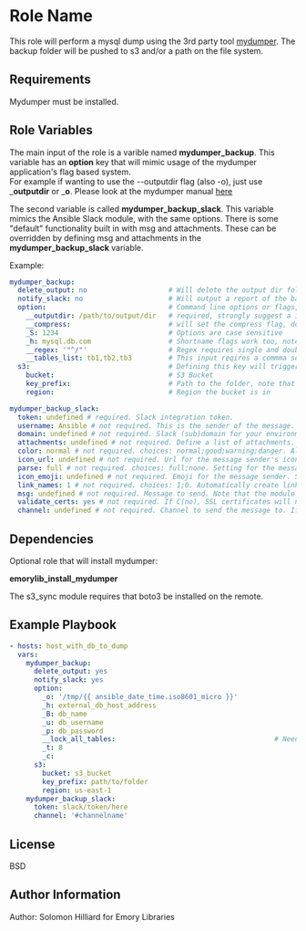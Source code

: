 Role Name
=========

This role will perform a mysql dump using the 3rd party tool [mydumper](https://github.com/maxbube/mydumper/). The backup folder will be pushed to s3 and/or a path on the file system.

Requirements
------------

Mydumper must be installed.

Role Variables
--------------

The main input of the role is a varible named __mydumper_backup__. This variable has an __option__ key that will mimic usage of the mydumper application's flag based system.  
For example if wanting to use the --outputdir flag (also -o), just use ___outputdir__ or ___o__.
Please look at the mydumper manual [here](https://github.com/maxbube/mydumper/blob/master/docs/mydumper_usage.rst)

The second variable is called __mydumper_backup_slack__. This variable mimics the Ansible Slack module, with the same options. There is some "default" functionality built in with msg and attachments. These can be overridden by defining msg and attachments in the __mydumper_backup_slack__ variable.

Example:

```yaml
mydumper_backup:
  delete_output: no                    # Will delete the output dir folder at the end of the script when true, default is false
  notify_slack: no                     # Will output a report of the backup to slack. Requires mydumper_backup_slack to be set
  option:                              # Command line options or flags, underscores are converted into dashes
    __outputdir: /path/to/output/dir   # required, strongly suggest a iso8601 timestamp if S3 storage is desired
    __compress:                        # will set the compress flag, do not add a value.
    _S: 1234                           # Options are case sensitive
    _h: mysql.db.com                   # Shortname flags work too, note the single underscore.
    __regex: '"^/"'                    # Regex requires single and double quotes
    __tables_list: tb1,tb2,tb3         # This input reqires a commma seperated list
  s3:                                  # Defining this key will trigger upload to S3, either path or s3 must be specified
    bucket:                            # S3 Bucket
    key_prefix:                        # Path to the folder, note that the outputdir will be appended to this prefix automatically
    region:                            # Region the bucket is in

mydumper_backup_slack:
  token: undefined # required. Slack integration token.  
  username: Ansible # not required. This is the sender of the message.
  domain: undefined # not required. Slack (sub)domain for your environment without protocol. (i.e. C(example.slack.com)) In 1.8 and beyond, this is deprecated and may be ignored.  See token documentation for information.
  attachments: undefined # not required. Define a list of attachments. This list mirrors the Slack JSON API.,For more information, see also in the (U(https://api.slack.com/docs/attachments)).
  color: normal # not required. choices: normal;good;warning;danger. Allow text to use default colors - use the default of 'normal' to not send a custom color bar at the start of the message
  icon_url: undefined # not required. Url for the message sender's icon (default C(https://www.ansible.com/favicon.ico))
  parse: full # not required. choices: full;none. Setting for the message parser at Slack
  icon_emoji: undefined # not required. Emoji for the message sender. See Slack documentation for options. (if I(icon_emoji) is set, I(icon_url) will not be used)
  link_names: 1 # not required. choices: 1;0. Automatically create links for channels and usernames in I(msg).
  msg: undefined # not required. Message to send. Note that the module does not handle escaping characters. Plain-text angle brackets and ampersands should be converted to HTML entities (e.g. & to &amp;) before sending. See Slack's documentation (U(https://api.slack.com/docs/message-formatting)) for more.
  validate_certs: yes # not required. If C(no), SSL certificates will not be validated. This should only be used on personally controlled sites using self-signed certificates.
  channel: undefined # not required. Channel to send the message to. If absent, the message goes to the channel selected for the I(token).
```

Dependencies
------------

Optional role that will install mydumper:

__emorylib_install_mydumper__

The s3_sync module requires that boto3 be installed on the remote.

Example Playbook
----------------

```yaml
- hosts: host_with_db_to_dump
  vars:
    mydumper_backup:
      delete_output: yes
      notify_slack: yes
      option:
        _o: '/tmp/{{ ansible_date_time.iso8601_micro }}'
        _h: external_db_host_address
        _B: db_name
        _u: db_username
        _p: db_password
        __lock_all_tables:                                       # Needed option for dumping RDS instances
        _t: 8
        _c:
      s3:
        bucket: s3_bucket
        key_prefix: path/to/folder
        region: us-east-1
    mydumper_backup_slack:
      token: slack/token/here
      channel: '#channelname'
```

License
-------

BSD

Author Information
------------------

Author: Solomon Hilliard for Emory Libraries
